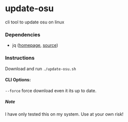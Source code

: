 # update-osu
cli tool to update osu on linux

### Dependencies
- jq ([homepage](https://stedolan.github.io/jq/), [source](https://github.com/stedolan/jq))


### Instructions
Download and run `./update-osu.sh`

#### CLI Options:
`--force` force download even it its up to date.

##### Note
I have only tested this on my system. Use at your own risk!

